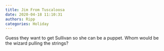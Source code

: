 ```yaml
---
title: Jim From Tuscaloosa
date: 2020-04-18 11:10:31
authors: Ripp
categories: Holiday
---
```


 Guess they want to get Sullivan so she can be a puppet.   Whom would be the wizard pulling the strings?